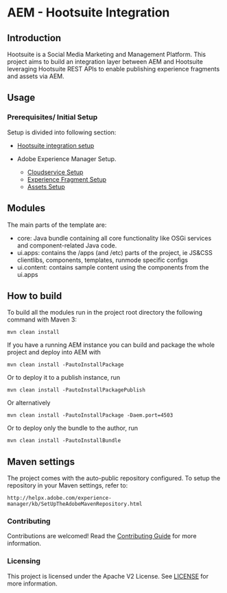 # AEM - Hootsuite Integration

## Introduction

Hootsuite is a Social Media Marketing and Management Platform. This project aims to build an integration layer between AEM and Hootsuite leveraging Hootsuite REST APIs to enable publishing experience fragments and assets via AEM.

## Usage

### Prerequisites/ Initial Setup

Setup is divided into following section:

* [Hootsuite integration setup](./documentation/HOOTSUITE_SETUP.md)

* Adobe Experience Manager Setup.
  * [Cloudservice Setup](./documentation/AEM_CLOUDSERVICES_SETUP.md)
  * [Experience Fragment Setup](./documentation/AEM_XF_SETUP.md)
  * [Assets Setup](./documentation/AEM_ASSETS_SETUP.md)
  
  
## Modules

The main parts of the template are:

* core: Java bundle containing all core functionality like OSGi services and component-related Java code.
* ui.apps: contains the /apps (and /etc) parts of the project, ie JS&CSS clientlibs, components, templates, runmode specific configs
* ui.content: contains sample content using the components from the ui.apps

## How to build

To build all the modules run in the project root directory the following command with Maven 3:

    mvn clean install

If you have a running AEM instance you can build and package the whole project and deploy into AEM with

    mvn clean install -PautoInstallPackage

Or to deploy it to a publish instance, run

    mvn clean install -PautoInstallPackagePublish

Or alternatively

    mvn clean install -PautoInstallPackage -Daem.port=4503

Or to deploy only the bundle to the author, run

    mvn clean install -PautoInstallBundle

## Maven settings

The project comes with the auto-public repository configured. To setup the repository in your Maven settings, refer to:

    http://helpx.adobe.com/experience-manager/kb/SetUpTheAdobeMavenRepository.html

### Contributing

Contributions are welcomed! Read the [Contributing Guide](./.github/CONTRIBUTING.md) for more information.

### Licensing

This project is licensed under the Apache V2 License. See [LICENSE](LICENSE) for more information.
